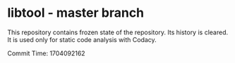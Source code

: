 # libtool - master branch

This repository contains frozen state of the repository.
Its history is cleared. It is used only for static code
analysis with Codacy.

Commit Time: 1704092162